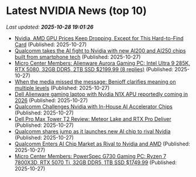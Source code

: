 # Latest NVIDIA News (top 10)
_Last updated: **2025-10-28 19:01:26**_

- [Nvidia, AMD GPU Prices Keep Dropping, Except for This Hard-to-Find Card](https://me.pcmag.com/en/graphics-cards/33137/nvidia-amd-gpu-prices-keep-dropping-except-for-this-hard-to-find-card) (Published: 2025-10-27)
- [Qualcomm takes the AI fight to Nvidia with new AI200 and AI250 chips built from smartphone tech](https://www.notebookcheck.net/Qualcomm-takes-the-AI-fight-to-Nvidia-with-new-AI200-and-AI250-chips-built-from-smartphone-tech.1148255.0.html) (Published: 2025-10-27)
- [Micro Center Members: Alienware Aurora Gaming PC: Intel Ultra 9 285K, RTX 5080, 32GB DDR5, 2TB SSD $2199.99 (8 replies)](https://slickdeals.net/f/18738598-micro-center-members-alienware-aurora-gaming-pc-intel-ultra-9-285k-rtx-5080-32gb-ddr5-2tb-ssd-2199-99) (Published: 2025-10-27)
- [When the media missed the message: Benioff clarifies meaning on multiple levels](https://fortune.com/2025/10/27/marc-benioff-san-francisco-dreamforce-salesforce-national-guard-controversy/) (Published: 2025-10-27)
- [Dell Alienware gaming laptop with Nvidia N1X APU reportedly coming in 2026](https://www.notebookcheck.net/Dell-Alienware-gaming-laptop-with-Nvidia-N1X-APU-reportedly-coming-in-2026.1147695.0.html) (Published: 2025-10-27)
- [Qualcomm Challenges Nvidia with In-House AI Accelerator Chips](https://www.androidheadlines.com/2025/10/qualcomm-launches-ai200-ai250-ai-accelerator-chips-rival-nvidia-amd.html) (Published: 2025-10-27)
- [Dell Pro Max Tower T2 Review: Meteor Lake and RTX Pro Deliver](https://www.storagereview.com/review/dell-pro-max-tower-t2-review-meteor-lake-and-rtx-pro-deliver) (Published: 2025-10-27)
- [Qualcomm shares jump as it launches new AI chip to rival Nvidia](https://biztoc.com/x/46dd573f2983d7d2) (Published: 2025-10-27)
- [Qualcomm Enters AI Chip Market as Rival to Nvidia and AMD](https://biztoc.com/x/8ad053bd90baa928) (Published: 2025-10-27)
- [Micro Center Members: PowerSpec G730 Gaming PC: Ryzen 7 7800X3D, RTX 5070 Ti, 32GB DDR5, 1TB SSD $1749.99](https://slickdeals.net/f/18738481-micro-center-members-powerspec-g730-gaming-pc-ryzen-7-7800x3d-rtx-5070-ti-32gb-ddr5-1tb-ssd-1749-99) (Published: 2025-10-27)
